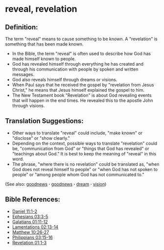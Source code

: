 # reveal, revelation #

## Definition: ##

The term "reveal" means to cause something to be known. A "revelation" is something that has been made known.

* In the Bible, the term "reveal" is often used to describe how God has made himself known to people.
* God has revealed himself through everything he has created and through his communication with people by spoken and written messages.
* God also reveals himself through dreams or visions.
* When Paul says that he received the gospel by "revelation from Jesus Christ," he means that Jesus himself explained the gospel to him.
* The New Testament book "Revelation" is about God revealing events that will happen in the end times. He revealed this to the apostle John through visions.

## Translation Suggestions: ##

* Other ways to translate "reveal" could include, "make known" or "disclose" or "show clearly."
* Depending on the context, possible ways to translate "revelation" could be, "communication from God" or "things that God has revealed" or "teachings about God." It is best to keep the meaning of "reveal" in this word.
* The phrase, "where there is no revelation" could be translated as, "when God does not reveal himself to people" or "when God has not spoken to people" or "among people whom God has not communicated to."

(See also: [goodnews](../kt/goodnews.md) **·** [goodnews](../kt/goodnews.md) **·** [dream](../other/dream.md) **·** [vision](../other/vision.md))

## Bible References: ##

* [Daniel 11:1-2](https://door43.org/en/bible/notes/dan/11/01)
* [Ephesians 03:3-5](https://door43.org/en/bible/notes/eph/03/03)
* [Galatians 01:11-12](https://door43.org/en/bible/notes/gal/01/11)
* [Lamentations 02:13-14](https://door43.org/en/bible/notes/lam/02/13)
* [Matthew 10:26-27](https://door43.org/en/bible/notes/mat/10/26)
* [Philippians 03:15-16](https://door43.org/en/bible/notes/php/03/15)
* [Revelation 01:1-3](https://door43.org/en/bible/notes/rev/01/01)

